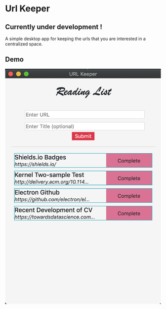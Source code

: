 # Url Keeper

## **Currently under development !**

A simple desktop app for keeping the urls that you are interested in a centralized space.

## Demo
![Screenshot](imgs/demo_1.png "Screenshot")
